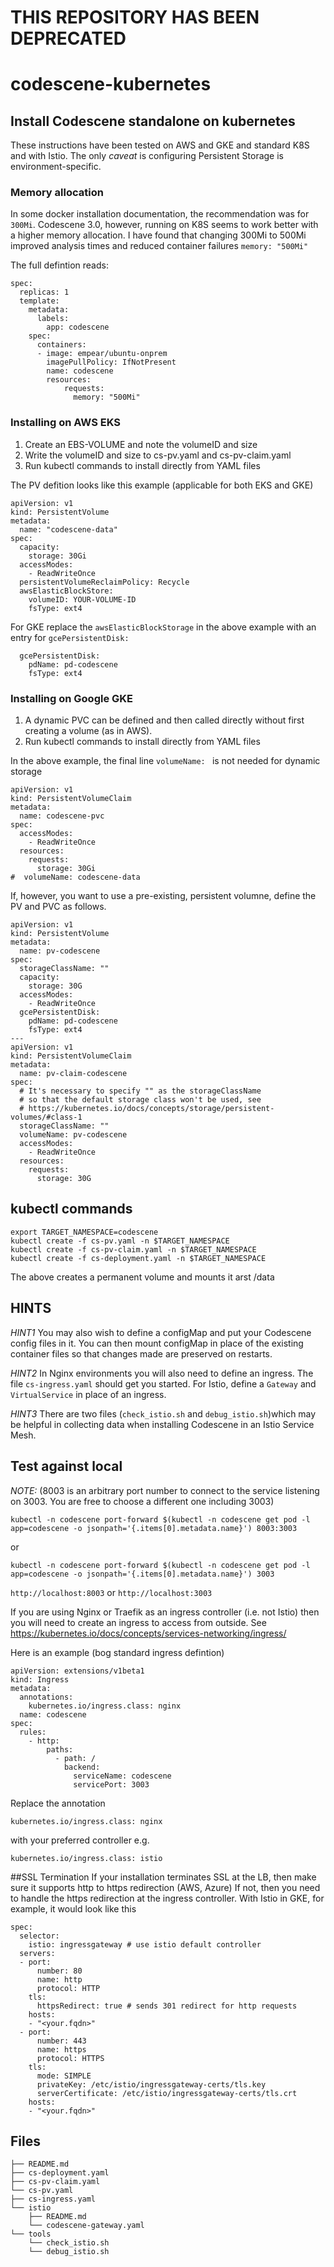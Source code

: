 # THIS REPOSITORY HAS BEEN DEPRECATED

# codescene-kubernetes
## Install Codescene standalone on kubernetes
These instructions have been tested on AWS and GKE and standard K8S and with Istio. The only *caveat* is configuring Persistent Storage is environment-specific.

### Memory allocation
In some docker installation documentation, the recommendation was for `300Mi`. Codescene 3.0, however, running on K8S seems to work better with a higher memory allocation. I have found that
changing 300Mi to 500Mi improved analysis times and reduced container failures 
`memory: "500Mi" `

The full defintion reads:
```
spec:
  replicas: 1
  template:
    metadata:
      labels:
        app: codescene
    spec:
      containers:
      - image: empear/ubuntu-onprem
        imagePullPolicy: IfNotPresent
        name: codescene
        resources:
            requests:
              memory: "500Mi" 
```
### Installing on AWS EKS 
1. Create an EBS-VOLUME and note the volumeID and size
2. Write the volumeID and size to cs-pv.yaml and cs-pv-claim.yaml
3. Run kubectl commands to install directly from YAML files

The PV defition looks like this example (applicable for both EKS and GKE)
```
apiVersion: v1
kind: PersistentVolume
metadata:
  name: "codescene-data"
spec:
  capacity:
    storage: 30Gi
  accessModes:
    - ReadWriteOnce
  persistentVolumeReclaimPolicy: Recycle
  awsElasticBlockStore:
    volumeID: YOUR-VOLUME-ID 
    fsType: ext4
```
For GKE replace the `awsElasticBlockStorage` in the above example with an entry for `gcePersistentDisk:`
```
  gcePersistentDisk:
    pdName: pd-codescene
    fsType: ext4
```
### Installing on Google GKE
1. A dynamic PVC can be defined and then called directly without first creating a volume (as in AWS). 
2. Run kubectl commands to install directly from YAML files

In the above example, the final line `volumeName: ` is not needed for dynamic storage
```
apiVersion: v1
kind: PersistentVolumeClaim
metadata:
  name: codescene-pvc
spec:
  accessModes:
    - ReadWriteOnce
  resources:
    requests:
      storage: 30Gi
#  volumeName: codescene-data
```

If, however, you want to use a pre-existing, persistent volumne, define the PV and PVC as follows.
```
apiVersion: v1
kind: PersistentVolume
metadata:
  name: pv-codescene
spec:
  storageClassName: ""
  capacity:
    storage: 30G
  accessModes:
    - ReadWriteOnce
  gcePersistentDisk:
    pdName: pd-codescene
    fsType: ext4
---
apiVersion: v1
kind: PersistentVolumeClaim
metadata:
  name: pv-claim-codescene
spec:
  # It's necessary to specify "" as the storageClassName
  # so that the default storage class won't be used, see
  # https://kubernetes.io/docs/concepts/storage/persistent-volumes/#class-1
  storageClassName: ""
  volumeName: pv-codescene
  accessModes:
    - ReadWriteOnce
  resources:
    requests:
      storage: 30G
```
## kubectl commands
```
export TARGET_NAMESPACE=codescene
kubectl create -f cs-pv.yaml -n $TARGET_NAMESPACE  
kubectl create -f cs-pv-claim.yaml -n $TARGET_NAMESPACE
kubectl create -f cs-deployment.yaml -n $TARGET_NAMESPACE
```
The above creates a permanent volume and mounts it arst /data

## HINTS
*HINT1* You may also wish to define a configMap and put your Codescene config files in it. You can then mount configMap in place of the existing container files so that changes made are preserved on restarts.

*HINT2* In Nginx environments you will also need to define an ingress. The file `cs-ingress.yaml` should get you started. For Istio, define a `Gateway` and `VirtualService` in place of an ingress.

*HINT3* There are two files (`check_istio.sh` and `debug_istio.sh`)which may be helpful in collecting data when installing Codescene in an Istio Service Mesh.

## Test against local 
*NOTE:* (8003 is an arbitrary port number to connect to the service listening on 3003. You are free to choose a different one including 3003) 
```
kubectl -n codescene port-forward $(kubectl -n codescene get pod -l app=codescene -o jsonpath='{.items[0].metadata.name}') 8003:3003
```
or
```
kubectl -n codescene port-forward $(kubectl -n codescene get pod -l app=codescene -o jsonpath='{.items[0].metadata.name}') 3003
```

`http://localhost:8003` or `http://localhost:3003`

If you are using Nginx or Traefik as an ingress controller (i.e. not Istio) then you will need to create an ingress to access from outside. See https://kubernetes.io/docs/concepts/services-networking/ingress/

Here is an example (bog standard ingress defintion)
```
apiVersion: extensions/v1beta1
kind: Ingress
metadata:
  annotations:
    kubernetes.io/ingress.class: nginx
  name: codescene
spec:
  rules:
    - http:
        paths:
          - path: /
            backend:
              serviceName: codescene
              servicePort: 3003
```
Replace the annotation 

`kubernetes.io/ingress.class: nginx` 

with your preferred controller e.g. 

`kubernetes.io/ingress.class: istio`

##SSL Termination
If your installation terminates SSL at the LB, then make sure it supports http to https redirection (AWS, Azure)
If not, then you need to handle the https redirection at the ingress controller. With Istio in GKE, for example, it would look like this
```
spec:
  selector:
    istio: ingressgateway # use istio default controller
  servers:
  - port:
      number: 80
      name: http
      protocol: HTTP
    tls:
      httpsRedirect: true # sends 301 redirect for http requests
    hosts:
    - "<your.fqdn>"
  - port: 
      number: 443
      name: https
      protocol: HTTPS
    tls:
      mode: SIMPLE
      privateKey: /etc/istio/ingressgateway-certs/tls.key
      serverCertificate: /etc/istio/ingressgateway-certs/tls.crt
    hosts:
    - "<your.fqdn>"
```
## Files
```
├── README.md
├── cs-deployment.yaml
├── cs-pv-claim.yaml
└── cs-pv.yaml
├── cs-ingress.yaml
└── istio
    ├── README.md
    └── codescene-gateway.yaml
└── tools
    └── check_istio.sh
    └── debug_istio.sh
```
